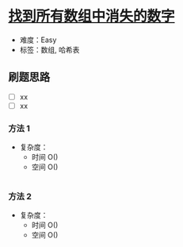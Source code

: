 # [找到所有数组中消失的数字](https://leetcode-cn.com/problems/find-all-numbers-disappeared-in-an-array/)

- 难度：Easy
- 标签：数组, 哈希表

## 刷题思路

- [ ] xx
- [ ] xx

### 方法 1

- 复杂度：
    - 时间 O()
    - 空间 O()

``` js

```

### 方法 2

- 复杂度：
    - 时间 O()
    - 空间 O()

``` js

```
